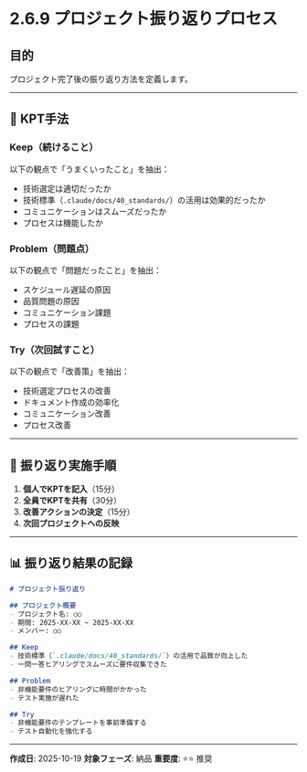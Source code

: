 # 2.6.9 プロジェクト振り返りプロセス

## 目的

プロジェクト完了後の振り返り方法を定義します。

---

## 🔄 KPT手法

### Keep（続けること）

以下の観点で「うまくいったこと」を抽出：
- 技術選定は適切だったか
- 技術標準（`.claude/docs/40_standards/`）の活用は効果的だったか
- コミュニケーションはスムーズだったか
- プロセスは機能したか

### Problem（問題点）

以下の観点で「問題だったこと」を抽出：
- スケジュール遅延の原因
- 品質問題の原因
- コミュニケーション課題
- プロセスの課題

### Try（次回試すこと）

以下の観点で「改善策」を抽出：
- 技術選定プロセスの改善
- ドキュメント作成の効率化
- コミュニケーション改善
- プロセス改善

---

## 📝 振り返り実施手順

1. **個人でKPTを記入**（15分）
2. **全員でKPTを共有**（30分）
3. **改善アクションの決定**（15分）
4. **次回プロジェクトへの反映**

---

## 📊 振り返り結果の記録

```markdown
# プロジェクト振り返り

## プロジェクト概要
- プロジェクト名: ○○
- 期間: 2025-XX-XX ~ 2025-XX-XX
- メンバー: ○○

## Keep
- 技術標準（`.claude/docs/40_standards/`）の活用で品質が向上した
- 一問一答ヒアリングでスムーズに要件収集できた

## Problem
- 非機能要件のヒアリングに時間がかかった
- テスト実施が遅れた

## Try
- 非機能要件のテンプレートを事前準備する
- テスト自動化を強化する
```

---

**作成日**: 2025-10-19
**対象フェーズ**: 納品
**重要度**: ⭐⭐ 推奨
